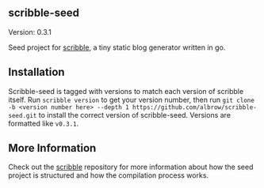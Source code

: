 scribble-seed
-------------

Version: 0.3.1

Seed project for [scribble](https://github.com/albrow/scribble), a tiny 
static blog generator written in go.

Installation
------------

Scribble-seed is tagged with versions to match each version of scribble 
itself. Run `scribble version` to get your version number, then run
`git clone -b <version number here> --depth 1 https://github.com/albrow/scribble-seed.git`
to install the correct version of scribble-seed. Versions are formatted
like `v0.3.1`.

More Information
----------------

Check out the [scribble](https://github.com/albrow/scribble) repository 
for more information about how the seed project is structured and how
the compilation process works.